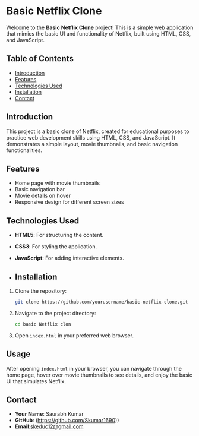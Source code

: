 # Basic Netflix Clone

Welcome to the **Basic Netflix Clone** project! This is a simple web application that mimics the basic UI and functionality of Netflix, built using HTML, CSS, and JavaScript.

## Table of Contents
- [Introduction](#introduction)
- [Features](#features)
- [Technologies Used](#technologies-used)
- [Installation](#installation)
- [Contact](#contact)

## Introduction
This project is a basic clone of Netflix, created for educational purposes to practice web development skills using HTML, CSS, and JavaScript. It demonstrates a simple layout, movie thumbnails, and basic navigation functionalities.

## Features
- Home page with movie thumbnails
- Basic navigation bar
- Movie details on hover
- Responsive design for different screen sizes

## Technologies Used
- **HTML5**: For structuring the content.
- **CSS3**: For styling the application.
- **JavaScript**: For adding interactive elements.

- ## Installation
1. Clone the repository:
    ```bash
    git clone https://github.com/yourusername/basic-netflix-clone.git
    ```
2. Navigate to the project directory:
    ```bash
    cd basic Netflix clon
    ```
3. Open `index.html` in your preferred web browser.

## Usage
After opening `index.html` in your browser, you can navigate through the home page, hover over movie thumbnails to see details, and enjoy the basic UI that simulates Netflix.
## Contact
- **Your Name**: Saurabh Kumar
- **GitHub**: (https://github.com/Skumar1690))
- **Email**:skeduc12@gmail.com
